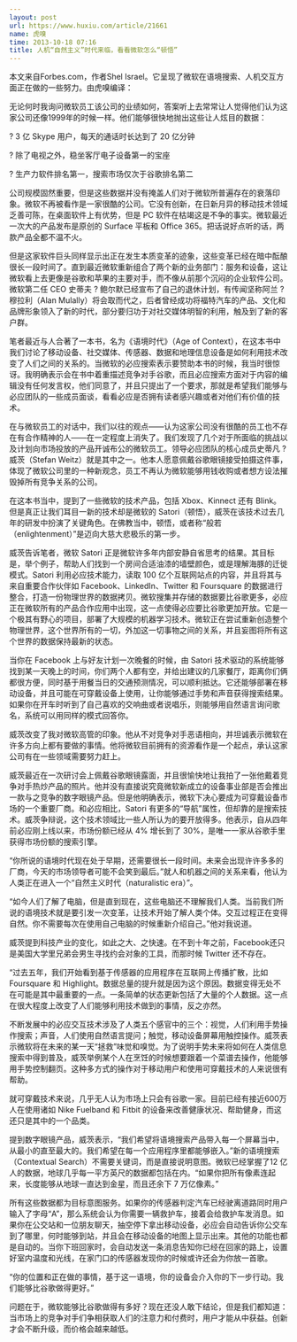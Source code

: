 ```yaml
---
layout: post
url: https://www.huxiu.com/article/21661
name: 虎嗅
time: 2013-10-18 07:16
title: 人机“自然主义”时代来临，看看微软怎么“顿悟”
---
```

本文来自Forbes.com，作者Shel Israel。它呈现了微软在语境搜索、人机交互方面正在做的一些努力。由虎嗅编译：

无论何时我询问微软员工该公司的业绩如何，答案听上去常常让人觉得他们认为这家公司还像1999年的时候一样。他们能够很快地抛出这些让人炫目的数据：

? 3 亿 Skype 用户，每天的通话时长达到了 20 亿分钟

? 除了电视之外，稳坐客厅电子设备第一的宝座

? 生产力软件排名第一，搜索市场仅次于谷歌排名第二

公司规模固然重要，但是这些数据并没有掩盖人们对于微软所普遍存在的衰落印象。微软不再被看作是一家很酷的公司。它没有创新，在日新月异的移动技术领域乏善可陈，在桌面软件上有优势，但是 PC 软件在枯竭这是不争的事实。微软最近一次大的产品发布是原创的 Surface 平板和 Office 365。把话说好点听的话，两款产品全都不温不火。

但是这家软件巨头同样显示出正在发生本质变革的迹象，这些变革已经在暗中酝酿很长一段时间了。直到最近微软重新组合了两个新的业务部门：服务和设备，这让微软看上去更像是谷歌和苹果的主要对手，而不像从前那个沉闷的企业软件公司。微软第二任 CEO 史蒂夫 ? 鲍尔默已经宣布了自己的退休计划，有传闻坚称阿兰 ? 穆拉利（Alan Mulally）将会取而代之，后者曾经成功将福特汽车的产品、文化和品牌形象领入了新的时代，部分要归功于对社交媒体明智的利用，触及到了新的客户群。

笔者最近与人合著了一本书，名为《语境时代》（Age of Context），在这本书中我们讨论了移动设备、社交媒体、传感器、数据和地理信息设备是如何利用技术改变了人们之间的关系的。当微软的必应搜索表示要赞助本书的时候，我当时很惊讶。我明确表示会在书中着重描述竞争对手谷歌，而且必应搜索方面对于内容的编辑没有任何发言权，他们同意了，并且只提出了一个要求，那就是希望我们能够与必应团队的一些成员面谈，看看必应是否拥有读者感兴趣或者对他们有价值的技术。

在与微软员工的对话中，我们以往的观点——认为这家公司没有很酷的员工也不存在有合作精神的人——在一定程度上消失了。我们发现了几个对于所面临的挑战以及计划向市场投放的产品开诚布公的微软员工。领导必应团队的核心成员史蒂凡 ? 威茨（Stefan Weitz）就是其中之一。他本人愿意佩戴谷歌眼镜接受拍摄这件事，体现了微软公司里的一种新观念，员工不再认为微软能够用钱收购或者想方设法摧毁掉所有竞争关系的公司。

在这本书当中，提到了一些微软的技术产品，包括 Xbox、Kinnect 还有 Blink。但是真正让我们耳目一新的技术却是微软的 Satori（顿悟），威茨在该技术过去几年的研发中扮演了关键角色。在佛教当中，顿悟，或者称“般若（enlightenment）”是迈向大慈大悲极乐的第一步。

威茨告诉笔者，微软 Satori 正是微软许多年内部安静自省思考的结果。其目标是，举个例子，帮助人们找到一个房间合适油漆的墙壁颜色，或是理解海豚的迁徙模式。Satori 利用必应技术能力，读取 100 亿个互联网站点的内容，并且将其与来自重要合作伙伴如 Facebook、LinkedIn、Twitter 和 Foursquare 的数据进行整合，打造一份物理世界的数据拷贝。微软搜集并存储的数据要比谷歌更多，必应正在微软所有的产品合作应用中出现，这一点使得必应要比谷歌更加开放。它是一个极其有野心的项目，部署了大规模的机器学习技术。微软正在尝试重新创造整个物理世界，这个世界所有的一切，外加这一切事物之间的关系，并且妄图将所有这个世界的数据保持最新的状态。

当你在 Facebook 上与好友计划一次晚餐的时候，由 Satori 技术驱动的系统能够找到某一天晚上的时间，你们两个人都有空，并给出建议的几家餐厅，距离你们俩都很方便，同时基于用餐当日的交通预测情况，可以顺利抵达。它还能够部署在移动设备，并且可能在可穿戴设备上使用，让你能够通过手势和声音获得搜索结果。如果你在开车时听到了自己喜欢的交响曲或者说唱乐，则能够用自然语言询问歌名，系统可以用同样的模式回答你。

威茨改变了我对微软高管的印象。他从不对竞争对手恶语相向，并坦诚表示微软在许多方向上都有要做的事情。他将微软目前拥有的资源看作是一个起点，承认这家公司有在一些领域需要努力赶上。

威茨最近在一次研讨会上佩戴谷歌眼镜露面，并且很愉快地让我拍了一张他戴着竞争对手热炒产品的照片。他并没有直接说究竟微软新成立的设备事业部是否会推出一款与之竞争的数字眼镜产品。但是他明确表示，微软下决心要成为可穿戴设备市场的一个重要厂商。和必应相比，Satori 有更多的“导航”属性，但却靠的是搜索技术。威茨争辩说，这个技术领域比一些人所认为的要开放得多。他表示，自从四年前必应刚上线以来，市场份额已经从 4% 增长到了 30%，是唯一一家从谷歌手里获得市场份额的搜索引擎。

“你所说的语境时代现在处于早期，还需要很长一段时间。未来会出现许许多多的厂商，今天的市场领导者可能不会笑到最后。”就人和机器之间的关系来看，他认为人类正在进入一个“自然主义时代（naturalistic era）”。

“如今人们了解了电脑，但是直到现在，这些电脑还不理解我们人类。当前我们所说的语境技术就是要引发一次变革，让技术开始了解人类个体。交互过程正在变得自然。你不需要每次在使用自己电脑的时候重新介绍自己。”他对我说道。

威茨提到科技产业的变化，如此之大、之快速。在不到十年之前，Facebook还只是美国大学里兄弟会男生寻找约会对象的工具，而那时候 Twitter 还不存在。

“过去五年，我们开始看到基于传感器的应用程序在互联网上传播扩散，比如 Foursquare 和 Highlight。数据总量的提升就是因为这个原因。数据变得无处不在可能是其中最重要的一点。一条简单的状态更新包括了大量的个人数据。这一点在很大程度上改变了人们能够利用技术做到的事情，反之亦然。

不断发展中的必应交互技术涉及了人类五个感官中的三个：视觉，人们利用手势操作搜索；声音，人们使用自然语言提问；触觉，移动设备屏幕用触控操作。威茨表示微软将在未来的某一天“拯救”味觉和嗅觉。为了说明手势未来将如何在人类信息搜索中得到普及，威茨举例某个人在烹饪的时候想要跟着一个菜谱去操作，他能够用手势控制翻页。这种多方式的操作对于移动用户和使用可穿戴技术的人来说很有帮助。

就可穿戴技术来说，几乎无人认为市场上只会有谷歌一家。目前已经有接近600万人在使用诸如 Nike Fuelband 和 Fitbit 的设备来改善健康状况、帮助健身，而这还只是其中的一个品类。

提到数字眼镜产品，威茨表示，“我们希望将语境搜索产品带入每一个屏幕当中，从最小的直至最大的。我们希望在每一个应用程序里都能够嵌入。”新的语境搜索（Contextual Search）不需要关键词，而是直接说明意图。微软已经掌握了12 亿人的数据，地球几乎每一平方英尺的数据都包括在内。“如果你把所有像素连起来，长度能够从地球一直达到金星，而且还余下 7 万亿像素。”

所有这些数据都为目标意图服务。如果你的传感器判定汽车已经驶离道路同时用户输入了字母“A”，那么系统会认为你需要一辆救护车，接着会给救护车发消息。如果你在公交站和一位朋友聊天，抽空停下拿出移动设备，必应会自动告诉你公交车到了哪里，何时能够到站，并且会在移动设备的地图上显示出来。其他的功能也都是自动的。当你下班回家时，会自动发送一条消息告知你已经在回家的路上，设置好室内温度和光线，在家门口的传感器发现你的时候或许还会为你放一首歌。

“你的位置和正在做的事情，基于这一语境，你的设备会介入你的下一步行动。我们能够比谷歌做得更好。”

问题在于，微软能够比谷歌做得有多好？现在还没人敢下结论，但是我们都知道：当市场上的竞争对手们争相获取人们的注意力和付费时，用户才能从中获益。创新才会不断升级，而价格会越来越低。

